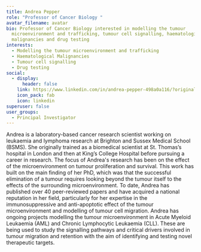 ```yaml
---
title: Andrea Pepper
role: "Professor of Cancer Biology "
avatar_filename: avatar
bio: Professor of Cancer Biology interested in modelling the tumour
  microenvironment and trafficking, tumour cell signalling, haematological
  malignancies and drug testing
interests:
  - Modelling the tumour microenvironment and trafficking
  - Haematological Malignancies
  - Tumour cell signalling
  - Drug testing
social:
  - display:
      header: false
    link: https://www.linkedin.com/in/andrea-pepper-498a0a116/?originalSubdomain=uk
    icon_pack: fab
    icon: linkedin
superuser: false
user_groups:
  - Principal Investigator
---
```

Andrea is a laboratory-based cancer research scientist working on leukaemia and lymphoma research at Brighton and Sussex Medical School (BSMS). She originally trained as a biomedical scientist at St. Thomas’s hospital in London and then at King’s College Hospital before pursuing a career in research. The focus of Andrea's research has been on the effect of the microenvironment on tumour proliferation and survival. This work has built on the main finding of her PhD, which was that the successful elimination of a tumour requires looking beyond the tumour itself to the effects of the surrounding microenvironment. To date, Andrea has published over 40 peer-reviewed papers and have acquired a national reputation in her field, particularly for her expertise in the immunosuppressive and anti-apoptotic effect of the tumour microenvironment and modelling of tumour cell migration. Andrea has ongoing projects modelling the tumour microenvironment in Acute Myeloid Leukaemia (AML) and Chronic Lymphocytic Leukaemia (CLL). These are being used to study the signalling pathways and critical drivers involved in tumour migration and retention with the aim of identifying and testing novel therapeutic targets.